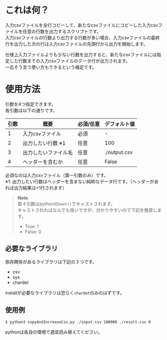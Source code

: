 # これは何？
入力csvファイルを全行コピーして、新たなcsvファイルにコピーした入力csvファイルを任意の行数を出力するスクリプトです。  
入力csvファイルの行数より出力する行数が多い場合、入力csvファイルの最終行を出力した次の行は入力csvファイルの先頭行から出力を開始します。  

仕様上入力ファイルよりも少ない行数を出力すると、新たなcsvファイルには指定した行数までの入力csvファイルのデータ行が出力されます。  
一応そう言う使い方もできるという補足です。

# 使用方法
引数を4つ指定できます。  
各引数は以下の通りです。

|  引数  |  概要  | 必須/任意  |  デフォルト値  |
| ---- | ---- | ---- | ---- |
|  1  |  入力csvファイル  |  必須  |  -  |
|  2  |  出力したい行数 ※1  |  任意  |  100  |
|  3  |  出力したいファイル名  |  任意  |  ./output.csv  |
|  4  |  ヘッダーを含むか  |  任意  |  False  |

必須なのは入力csvファイル（第一引数のみ）です。  
※1: 出力したい行数はヘッダーを含まない純粋なデータ行です。（ヘッダーがあれば出力結果は+1行されます）

> **Note**.   
> 第４引数はpythonの`bool()`でキャストされます。  
> キャストされればなんでも良いですが、分かりやすいので下記を推奨します。
> - True: 1
> - False: 0

## 必要なライブラリ
依存関係があるライブラリは下記の３つです。
- csv
- sys
- chardet

installが必要なライブラリは恐らく`chardet`のみのはずです。

## 使用例
```
$ python3 copyAndIncreaseCsv.py ./input.csv 100000 ./result.csv 0
```
pythonは各自の環境で適宜読み替えてください。  
